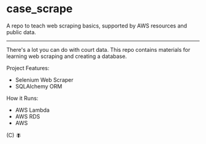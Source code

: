 # case_scrape
A repo to teach web scraping basics, supported by AWS resources and public data.

***

There's a lot you can do with court data. This repo contains materials for learning web scraping and creating a database.

Project Features:
- Selenium Web Scraper
- SQLAlchemy ORM

How it Runs:
- AWS Lambda
- AWS RDS
- AWS 

(C) :fly: 